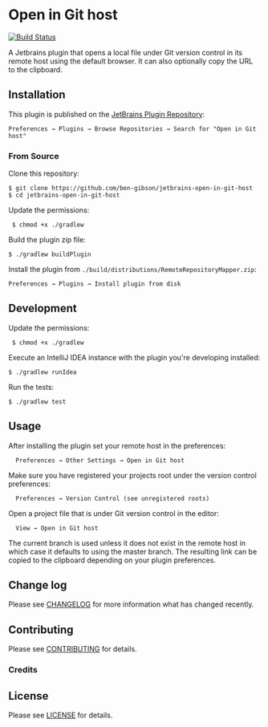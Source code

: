 # Open in Git host

[![Build Status](https://travis-ci.org/ben-gibson/remote-repository-mapper.svg?branch=master)](https://travis-ci.org/ben-gibson/remote-repository-mapper)

A Jetbrains plugin that opens a local file under Git version control in its remote host using the default browser.
It can also optionally copy the URL to the clipboard.

Installation
-------------------------------------------------------------------------------

This plugin is published on the
[JetBrains Plugin Repository](https://plugins.jetbrains.com/plugin/8183):

    Preferences → Plugins → Browse Repositories → Search for "Open in Git host"

### From Source

Clone this repository:

    $ git clone https://github.com/ben-gibson/jetbrains-open-in-git-host
    $ cd jetbrains-open-in-git-host

Update the permissions:

     $ chmod +x ./gradlew

Build the plugin zip file:

    $ ./gradlew buildPlugin

Install the plugin from `./build/distributions/RemoteRepositoryMapper.zip`:

    Preferences → Plugins → Install plugin from disk


Development
-------------------------------------------------------------------------------

Update the permissions:

     $ chmod +x ./gradlew

Execute an IntelliJ IDEA instance with the plugin you're developing installed:

    $ ./gradlew runIdea
    
Run the tests:

    $ ./gradlew test

Usage
-------------------------------------------------------------------------------

After installing the plugin set your remote host in the preferences:

      Preferences → Other Settings → Open in Git host
      
Make sure you have registered your projects root under the version control preferences:

      Preferences → Version Control (see unregistered roots)

Open a project file that is under Git version control in the editor:

      View → Open in Git host

The current branch is used unless it does not exist in the remote host in which case it defaults to using the master branch.
The resulting link can be copied to the clipboard depending on your plugin preferences.

Change log
-------------------------------------------------------------------------------

Please see [CHANGELOG](CHANGELOG.md) for more information what has changed recently.

Contributing
-------------------------------------------------------------------------------

Please see [CONTRIBUTING](CONTRIBUTING.md) for details.

### Credits

License
-------------------------------------------------------------------------------

Please see [LICENSE](LICENSE) for details.